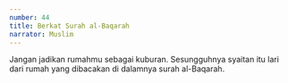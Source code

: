 ```yaml
---
number: 44
title: Berkat Surah al-Baqarah
narrator: Muslim
---
```


Jangan jadikan rumahmu sebagai kuburan. Sesungguhnya syaitan itu lari dari rumah yang dibacakan di dalamnya surah al-Baqarah.

